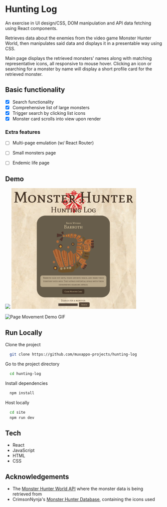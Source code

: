 # Hunting Log

An exercise in UI design/CSS, DOM manipulation and API data fetching using React components.

Retrieves data about the enemies from the video game Monster Hunter World, then manipulates said data and displays it in a presentable way using CSS.

Main page displays the retrieved monsters' names along with matching representative icons, all responsive to mouse hover. Clicking an icon or searching for a monster by name will display a short profile card for the retrieved monster.


## Basic functionality

- [x]  Search functionality
- [x]  Comprehensive list of large monsters
- [x]  Trigger search by clicking list icons
- [x]  Monster card scrolls into view upon render

### Extra features

- [ ]  Multi-page emulation (w/ React Router)
- [ ]  Small monsters page
- [ ]  Endemic life page


## Demo

<img src="site/demo/main_page.png" width=500 />

<img src="site/demo/monster_card.png?raw=true" width=400 />

![Page Movement Demo GIF](site/demo/8316m8.gif?raw=true "Movement Demo")
## Run Locally

Clone the project

```bash
  git clone https://github.com/muxappo-projects/hunting-log
```

Go to the project directory

```bash
  cd hunting-log
```

Install dependencies

```bash
  npm install
```

Host locally

```bash
  cd site
  npm run dev
```


## Tech

- React 
- JavaScript
- HTML
- CSS


## Acknowledgements

 - The [Monster Hunter World API](https://docs.mhw-db.com/) where the monster data is being retrieved from
 - CrimsonNynja's [Monster Hunter Database](https://github.com/CrimsonNynja/monster-hunter-DB), containing the icons used
